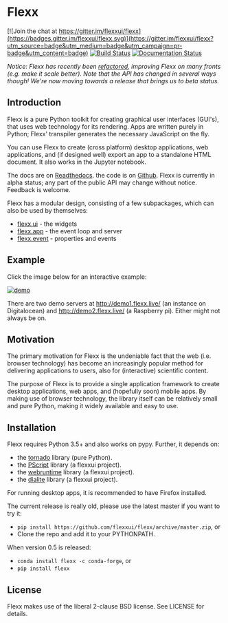 Flexx
=====

[![Join the chat at https://gitter.im/flexxui/flexx](https://badges.gitter.im/flexxui/flexx.svg)](https://gitter.im/flexxui/flexx?utm_source=badge&utm_medium=badge&utm_campaign=pr-badge&utm_content=badge)
[![Build Status](https://travis-ci.org/flexxui/flexx.svg)](https://travis-ci.org/flexxui/flexx)
[![Documentation Status](https://readthedocs.org/projects/flexx/badge/?version=latest)](https://flexx.readthedocs.org)

<i>Notice: Flexx has recently been [refactored](https://github.com/zoofIO/flexx/pull/408), improving Flexx on many fronts (e.g. make it scale better). Note that the API has changed in several ways though! We're now moving towards a release that brings us to beta status.</i>

Introduction
------------

Flexx is a pure Python toolkit for creating graphical user interfaces
(GUI's), that uses web technology for its rendering. Apps are written
purely in Python; Flexx' transpiler generates the necessary JavaScript
on the fly.

You can use Flexx to create (cross platform) desktop applications, web
applications, and (if designed well) export an app to a standalone HTML
document. It also works in the Jupyter notebook.

The docs are on [Readthedocs](http://flexx.readthedocs.io).
the code is on [Github](http://github.com/flexxui/flexx).
Flexx is currently in alpha status; any part of the public API may
change without notice. Feedback is welcome.

Flexx has a modular design, consisting of a few subpackages, which can
also be used by themselves:

* [flexx.ui](http://flexx.readthedocs.io/en/stable/ui/) - the widgets
* [flexx.app](http://flexx.readthedocs.io/en/stable/app/) - the event loop and server
* [flexx.event](http://flexx.readthedocs.io/en/stable/event/) - properties and events


Example
-------

Click the image below for an interactive example:

[![demo](https://dl.dropboxusercontent.com/s/x4s7wgv6tpyqsqo/flexx_demo_300.png)](http://flexx.readthedocs.io/en/latest/ui/examples/demo_src.html)

There are two demo servers at http://demo1.flexx.live/ (an instance on Digitalocean)
and http://demo2.flexx.live/ (a Raspberry pi). Either might not always be on.


Motivation
----------

The primary motivation for Flexx is the undeniable fact that the web
(i.e. browser technology) has become an increasingly popular method for
delivering applications to users, also for (interactive) scientific
content.

The purpose of Flexx is to provide a single application framework to
create desktop applications, web apps, and (hopefully soon) mobile apps.
By making use of browser technology, the library itself can be
relatively small and pure Python, making it widely available and easy
to use.


Installation
------------

Flexx requires Python 3.5+ and also works on pypy. Further,
it depends on:

* the [tornado](http://www.tornadoweb.org) library (pure Python).
* the [PScript](http://github.com/flexxui/pscript) library (a flexxui project).
* the [webruntime](http://github.com/flexxui/webruntime) library (a flexxui project).
* the [dialite](http://github.com/flexxui/dialite) library (a flexxui project).

For running desktop apps, it is recommended to have Firefox installed.

The current release is really old, please use the latest master if you want to try it:

* ``pip install https://github.com/flexxui/flexx/archive/master.zip``, or
* Clone the repo and add it to your PYTHONPATH.

When version 0.5 is released:

* ``conda install flexx -c conda-forge``, or
* ``pip install flexx``



License
-------

Flexx makes use of the liberal 2-clause BSD license. See LICENSE for details.
